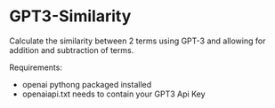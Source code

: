 # GPT3-Similarity
Calculate the similarity between 2 terms using GPT-3 and allowing for addition and subtraction of terms.

Requirements:
- openai pythong packaged installed
- openaiapi.txt needs to contain your GPT3 Api Key
